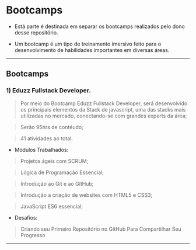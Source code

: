 # Bootcamps

* Está parte é destinada em separar os bootcamps realizados pelo dono desse repositório.

* Um bootcamp é um tipo de treinamento imersivo feito para o desenvolvimento de habilidades importantes em diversas áreas.

--------------------------------------------------------------
## Bootcamps


### 1) Eduzz Fullstack Developer.

> Por meio do Bootcamp Eduzz Fullstack Developer, será desenvolvido os principais elementos da Stack de javascript, uma das stacks mais utilizadas no mercado, conectando-se com grandes experts da área;

> Serão 95hrs de contéudo;

> 41 atividades ao total.

* Módulos Trabalhados:

> Projetos ágeis com SCRUM;

> Lógica de Programação Essencial;

> Introdução ao Git e ao GitHub;

> Introdução a criação de websites com HTML5 e CSS3;

> JavaScript ES6 essencial;

> 

* Desafios:

> Criando seu Primeiro Repositório no GitHub Para Compartilhar Seu Progresso

--------------------------------------------------------------

